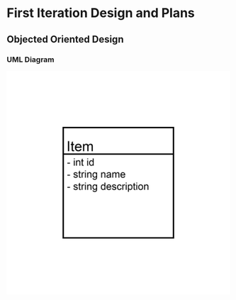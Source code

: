# First Iteration Design and Plans

## Objected Oriented Design

### UML Diagram
![](./pictures/uml1.png)
